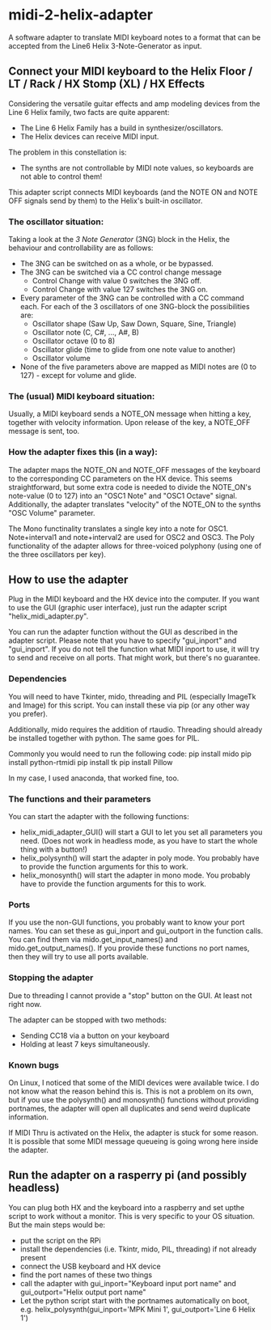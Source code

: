 # midi-2-helix-adapter
A software adapter to translate MIDI keyboard notes to a format that can be accepted from the Line6 Helix 3-Note-Generator as input.

## Connect your MIDI keyboard to the Helix Floor / LT / Rack / HX Stomp (XL) / HX Effects

Considering the versatile guitar effects and amp modeling devices from the Line 6 Helix family, two facts are quite apparent:

* The Line 6 Helix Family has a build in synthesizer/oscillators.
* The Helix devices can receive MIDI input.

The problem in this constellation is:
* The synths are not controllable by MIDI note values, so keyboards are not able to control them!

This adapter script connects MIDI keyboards (and the NOTE ON and NOTE OFF signals send by them) to the Helix's built-in oscillator.


### The oscillator situation:
Taking a look at the *3 Note Generator* (3NG) block in the Helix, the behaviour and controllability are as follows:
* The 3NG can be switched on as a whole, or be bypassed.
* The 3NG can be switched via a CC control change message
    * Control Change with value 0 switches the 3NG off.
    * Control Change with value 127 switches the 3NG on.
* Every parameter of the 3NG can be controlled with a CC command each. For each of the 3 oscillators of one 3NG-block the possibilities are:
    * Oscillator shape (Saw Up, Saw Down, Square, Sine, Triangle)
    * Oscillator note (C, C#, ..., A#, B)
    * Oscillator octave (0 to 8)
    * Oscillator glide (time to glide from one note value to another)
    * Oscillator volume
* None of the five parameters above are mapped as MIDI notes are (0 to 127) - except for volume and glide.


### The (usual) MIDI keyboard situation:
Usually, a MIDI keyboard sends a NOTE_ON message when hitting a key, together with velocity information. Upon release of the key, a NOTE_OFF message is sent, too.

### How the adapter fixes this (in a way):
The adapter maps the NOTE_ON and NOTE_OFF messages of the keyboard to the corresponding CC parameters on the HX device. This seems straightforward, but some extra code is needed to divide the NOTE_ON's note-value (0 to 127) into an "OSC1 Note" and "OSC1 Octave" signal. Additionally, the adapter translates "velocity" of the NOTE_ON to the synths "OSC Volume" parameter. 

The Mono functinality translates a single key into a note for OSC1. Note+interval1 and note+interval2 are used for OSC2 and OSC3. The Poly functionality of the adapter allows for three-voiced polyphony (using one of the three oscillators per key).

## How to use the adapter
Plug in the MIDI keyboard and the HX device into the computer. If you want to use the GUI (graphic user interface), just run the adapter script "helix_midi_adapter.py". 

You can run the adapter function without the GUI as described in the adapter script. Please note that you have to specify "gui_inport" and "gui_inport". If you do not tell the function what MIDI inport to use, it will try to send and receive on all ports. That might work, but there's no guarantee.

### Dependencies
You will need to have Tkinter, mido, threading and PIL (especially ImageTk and Image) for this script. You can install these via pip (or any other way you prefer). 

Additionally, mido requires the addition of rtaudio. Threading should already be installed together with python. The same goes for PIL.

Commonly you would need to run the following code:
pip install mido
pip install python-rtmidi
pip install tk
pip install Pillow

In my case, I used anaconda, that worked fine, too.

### The functions and their parameters
You can start the adapter with the following functions:
* helix_midi_adapter_GUI() will start a GUI to let you set all parameters you need. (Does not work in headless mode, as you have to start the whole thing with a button!)
* helix_polysynth() will start the adapter in poly mode. You probably have to provide the function arguments for this to work. 
* helix_monosynth() will start the adapter in mono mode. You probably have to provide the function arguments for this to work.

### Ports
If you use the non-GUI functions, you probably want to know your port names. You can set these as gui_inport and gui_outport in the function calls. You can find them via mido.get_input_names() and mido.get_output_names(). If you provide these functions no port names, then they will try to use all ports available. 

### Stopping the adapter
Due to threading I cannot provide a "stop" button on the GUI. At least not right now. 

The adapter can be stopped with two methods:
* Sending CC18 via a button on your keyboard
* Holding at least 7 keys simultaneously. 

### Known bugs
On Linux, I noticed that some of the MIDI devices were available twice. I do not know what the reason behind this is. This is not a problem on its own, but if you use the polysynth() and monosynth() functions without providing portnames, the adapter will open all duplicates and send weird duplicate information.

If MIDI Thru is activated on the Helix, the adapter is stuck for some reason. It is possible that some MIDI message queueing is going wrong here inside the adapter.

## Run the adapter on a rasperry pi (and possibly headless)
You can plug both HX and the keyboard into a raspberry and set upthe script to work without a monitor. This is very specific to your OS situation. But the main steps would be:
* put the script on the RPi
* install the dependencies (i.e. Tkintr, mido, PIL, threading) if not already present
* connect the USB keyboard and HX device
* find the port names of these two things
* call the adapter with gui_inport="Keyboard input port name" and gui_outport="Helix output port name"
* Let the python script start with the portnames automatically on boot, e.g. helix_polysynth(gui_inport='MPK Mini 1', gui_outport='Line 6 Helix 1')
